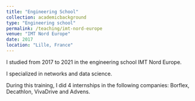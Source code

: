 ```yaml
---
title: "Engineering School"
collection: academicbackground
type: "Engineering school"
permalink: /teaching/imt-nord-europe
venue: "IMT Nord Europe"
date: 2017
location: "Lille, France"
---
```


I studied from 2017 to 2021 in the engineering school IMT Nord Europe. 

I specialized in networks and data science. 

During this training, I did 4 internships in the following companies: Borflex, Decathlon, VivaDrive and Advens.
